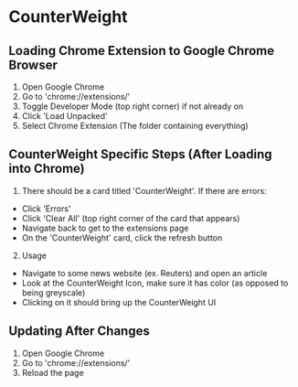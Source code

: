 # CounterWeight
## Loading Chrome Extension to Google Chrome Browser
1. Open Google Chrome
2. Go to 'chrome://extensions/'
3. Toggle Developer Mode (top right corner) if not already on
4. Click 'Load Unpacked'
5. Select Chrome Extension (The folder containing everything)

## CounterWeight Specific Steps (After Loading into Chrome)
1. There should be a card titled 'CounterWeight'. If there are errors:
- Click 'Errors'
- Click 'Clear All' (top right corner of the card that appears)
- Navigate back to get to the extensions page
- On the 'CounterWeight' card, click the refresh button
2. Usage
- Navigate to some news website (ex. Reuters) and open an article
- Look at the CounterWeight Icon, make sure it has color (as opposed to being greyscale)
- Clicking on it should bring up the CounterWeight UI

## Updating After Changes
1. Open Google Chrome
2. Go to 'chrome://extensions/'
3. Reload the page
